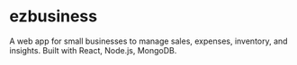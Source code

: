 # ezbusiness
A web app for small businesses to manage sales, expenses, inventory, and insights. Built with React, Node.js, MongoDB.
